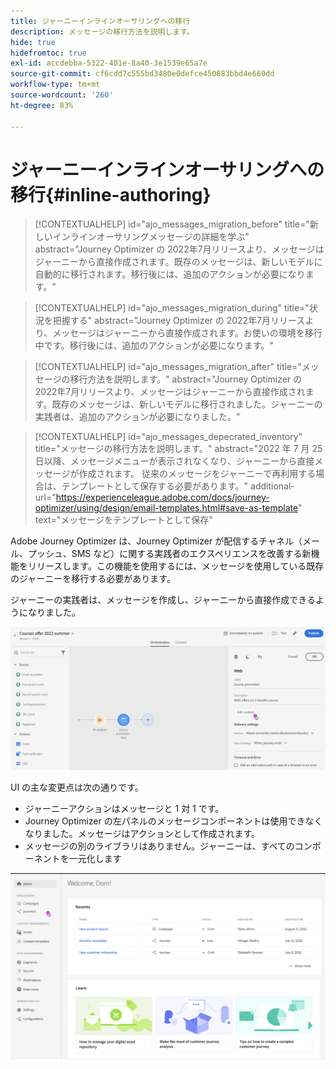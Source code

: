 ```yaml
---
title: ジャーニーインラインオーサリングへの移行
description: メッセージの移行方法を説明します。
hide: true
hidefromtoc: true
exl-id: accdebba-5322-401e-8a40-3e1539e65a7e
source-git-commit: cf6cdd7c555bd3480e0defce450883bbd4e660dd
workflow-type: tm+mt
source-wordcount: '260'
ht-degree: 83%

---
```


# ジャーニーインラインオーサリングへの移行{#inline-authoring}


>[!CONTEXTUALHELP]
>id="ajo_messages_migration_before"
>title="新しいインラインオーサリングメッセージの詳細を学ぶ"
>abstract="Journey Optimizer の 2022年7月リリースより、メッセージはジャーニーから直接作成されます。既存のメッセージは、新しいモデルに自動的に移行されます。移行後には、追加のアクションが必要になります。"

>[!CONTEXTUALHELP]
>id="ajo_messages_migration_during"
>title="状況を把握する"
>abstract="Journey Optimizer の 2022年7月リリースより、メッセージはジャーニーから直接作成されます。お使いの環境を移行中です。移行後には、追加のアクションが必要になります。"


>[!CONTEXTUALHELP]
>id="ajo_messages_migration_after"
>title="メッセージの移行方法を説明します。"
>abstract="Journey Optimizer の 2022年7月リリースより、メッセージはジャーニーから直接作成されます。既存のメッセージは、新しいモデルに移行されました。ジャーニーの実践者は、追加のアクションが必要になりました。"

>[!CONTEXTUALHELP]
>id="ajo_messages_depecrated_inventory"
>title="メッセージの移行方法を説明します。"
>abstract="2022 年 7 月 25 日以降、メッセージメニューが表示されなくなり、ジャーニーから直接メッセージが作成されます。 従来のメッセージをジャーニーで再利用する場合は、テンプレートとして保存する必要があります。"
>additional-url="https://experienceleague.adobe.com/docs/journey-optimizer/using/design/email-templates.html#save-as-template" text="メッセージをテンプレートとして保存"

Adobe Journey Optimizer は、Journey Optimizer が配信するチャネル（メール、プッシュ、SMS など）に関する実践者のエクスペリエンスを改善する新機能をリリースします。この機能を使用するには、メッセージを使用している既存のジャーニーを移行する必要があります。

ジャーニーの実践者は、メッセージを作成し、ジャーニーから直接作成できるようになりました。

![](assets/inline-message.png)

UI の主な変更点は次の通りです。

* ジャーニーアクションはメッセージと 1 対 1 です。
* Journey Optimizer の左パネルのメッセージコンポーネントは使用できなくなりました。メッセージはアクションとして作成されます。
* メッセージの別のライブラリはありません。ジャーニーは、すべてのコンポーネントを一元化します

![](assets/updated-left-rail.png)
